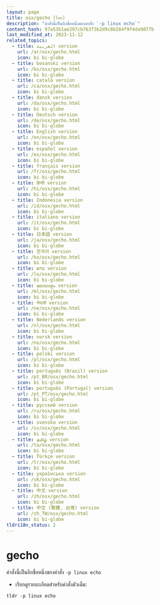 ```yaml
---
layout: page
title: osx/gecho (ไทย)
description: "คำสั่งนี้เป็นอีกชื่อหนึ่งของคำสั่ง `-p linux echo`"
content_hash: 97a53b1ae297cb763f3b2d9c8b284f9f4da9077b
last_modified_at: 2023-11-12
related_topics:
  - title: العربية version
    url: /ar/osx/gecho.html
    icon: bi bi-globe
  - title: bosanski version
    url: /bs/osx/gecho.html
    icon: bi bi-globe
  - title: català version
    url: /ca/osx/gecho.html
    icon: bi bi-globe
  - title: dansk version
    url: /da/osx/gecho.html
    icon: bi bi-globe
  - title: Deutsch version
    url: /de/osx/gecho.html
    icon: bi bi-globe
  - title: English version
    url: /en/osx/gecho.html
    icon: bi bi-globe
  - title: español version
    url: /es/osx/gecho.html
    icon: bi bi-globe
  - title: français version
    url: /fr/osx/gecho.html
    icon: bi bi-globe
  - title: हिन्दी version
    url: /hi/osx/gecho.html
    icon: bi bi-globe
  - title: Indonesia version
    url: /id/osx/gecho.html
    icon: bi bi-globe
  - title: italiano version
    url: /it/osx/gecho.html
    icon: bi bi-globe
  - title: 日本語 version
    url: /ja/osx/gecho.html
    icon: bi bi-globe
  - title: 한국어 version
    url: /ko/osx/gecho.html
    icon: bi bi-globe
  - title: ລາວ version
    url: /lo/osx/gecho.html
    icon: bi bi-globe
  - title: മലയാളം version
    url: /ml/osx/gecho.html
    icon: bi bi-globe
  - title: नेपाली version
    url: /ne/osx/gecho.html
    icon: bi bi-globe
  - title: Nederlands version
    url: /nl/osx/gecho.html
    icon: bi bi-globe
  - title: norsk version
    url: /no/osx/gecho.html
    icon: bi bi-globe
  - title: polski version
    url: /pl/osx/gecho.html
    icon: bi bi-globe
  - title: português (Brasil) version
    url: /pt_BR/osx/gecho.html
    icon: bi bi-globe
  - title: português (Portugal) version
    url: /pt_PT/osx/gecho.html
    icon: bi bi-globe
  - title: русский version
    url: /ru/osx/gecho.html
    icon: bi bi-globe
  - title: svenska version
    url: /sv/osx/gecho.html
    icon: bi bi-globe
  - title: தமிழ் version
    url: /ta/osx/gecho.html
    icon: bi bi-globe
  - title: Türkçe version
    url: /tr/osx/gecho.html
    icon: bi bi-globe
  - title: українська version
    url: /uk/osx/gecho.html
    icon: bi bi-globe
  - title: 中文 version
    url: /zh/osx/gecho.html
    icon: bi bi-globe
  - title: 中文 (繁體, 台灣) version
    url: /zh_TW/osx/gecho.html
    icon: bi bi-globe
tldri18n_status: 2
---
```

# gecho

คำสั่งนี้เป็นอีกชื่อหนึ่งของคำสั่ง `-p linux echo`

- เรียกดูรายละเอียดสำหรับคำสั่งตัวเต็ม:

`tldr -p linux echo`
